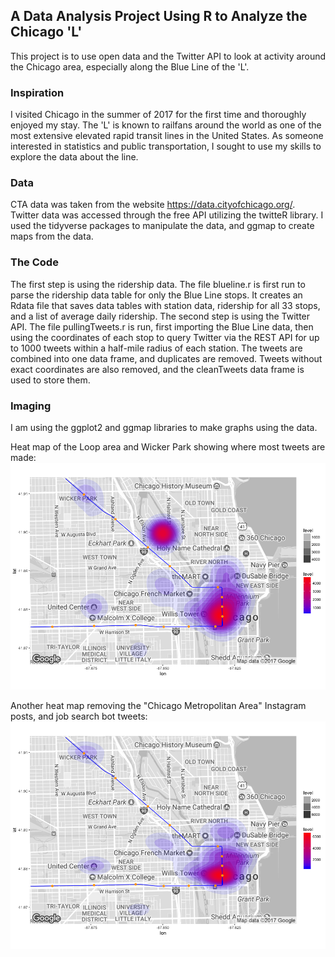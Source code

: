 ## A Data Analysis Project Using R to Analyze the Chicago 'L'


This project is to use open data and the Twitter API to look at activity around the Chicago area, especially along the Blue Line of the 'L'.

### Inspiration

I visited Chicago in the summer of 2017 for the first time and thoroughly enjoyed my stay. The 'L' is known to railfans around the world as one of the most extensive elevated rapid transit lines in the United States. As someone interested in statistics and public transportation, I sought to use my skills to explore the data about the line.

### Data

CTA data was taken from the website https://data.cityofchicago.org/. Twitter data was accessed through the free API utilizing the twitteR library. I used the tidyverse packages to manipulate the data, and ggmap to create maps from the data.

### The Code

The first step is using the ridership data. The file blueline.r is first run to parse the ridership data table for only the Blue Line stops. It creates an Rdata file that saves data tables with station data, ridership for all 33 stops, and a list of average daily ridership.
The second step is using the Twitter API. The file pullingTweets.r is run, first importing the Blue Line data, then using the coordinates of each stop to query Twitter via the REST API for up to 1000 tweets within a half-mile radius of each station. The tweets are combined into one data frame, and duplicates are removed. Tweets without exact coordinates are also removed, and the cleanTweets data frame is used to store them.

### Imaging

I am using the ggplot2 and ggmap libraries to make graphs using the data.


Heat map of the Loop area and Wicker Park showing where most tweets are made:
![heat map of the Loop and Wicker Park](/maps/Ctabluelineloop3.png)

Another heat map removing the "Chicago Metropolitan Area" Instagram posts, and job search bot tweets:
![cleaner heat map of the Loop and Wicker Park](/maps/Ctabluelineloop4.png)
